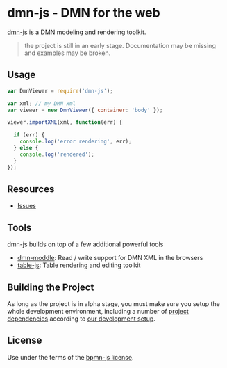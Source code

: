 # dmn-js - DMN for the web

[dmn-js](https://github.com/bpmn-io/dmn-js) is a DMN modeling and rendering toolkit.


> the project is still in an early stage. Documentation may be missing and examples may be broken.


## Usage

```javascript
var DmnViewer = require('dmn-js');

var xml; // my DMN xml
var viewer = new DmnViewer({ container: 'body' });

viewer.importXML(xml, function(err) {

  if (err) {
    console.log('error rendering', err);
  } else {
    console.log('rendered');
  }
});
```

## Resources

*   [Issues](https://github.com/bpmn-io/dmn-js/issues)

## Tools

dmn-js builds on top of a few additional powerful tools

* [dmn-moddle](https://github.com/bpmn-io/dmn-moddle): Read / write support for DMN XML in the browsers
* [table-js](https://github.com/bpmn-io/table-js): Table rendering and editing toolkit


## Building the Project

As long as the project is in alpha stage, you must make sure you setup the whole development environment, including a number of [project dependencies](https://github.com/bpmn-io) according to [our development setup](https://github.com/bpmn-io/dmn-js/blob/master/docs/project/SETUP.md).


## License

Use under the terms of the [bpmn-js license](http://bpmn.io/license).
